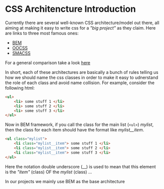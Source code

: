 CSS Architencture Introduction
======================================

Currently there are several well-known CSS architecture/model out there, all aiming at making it easy to write css for a *"big project"* as they claim. Here are links to three most famous ones:

- [BEM](http://getbem.com/)
- [OOCSS](https://github.com/stubbornella/oocss/wiki)
- [SMACSS](http://smacss.com/book/)

For a general comparison take a look [here](https://snipcart.com/blog/organize-css-modular-architecture)

In short, each of these architectures are basically a bunch of rules telling us how we should name the css classes in order to make it easy to udnerstand the role of each class and avoid name collision. For example, consider the following html:

```html
<ul>
    <li> some stuff 1 </li>
    <li> some stuff 2 </li>
    <li> some stuff 3 </li>
</ul>
```

Now in BEM framework, if you call the class for the main list (```<ul>```) *mylist*, then the class for each item should have the format like *mylist__item*.

```html
<ul class="mylist">
    <li class="mylist__item"> some stuff 1 </li>
    <li class="mylist__item"> some stuff 2 </li>
    <li class="mylist__item"> some stuff 3 </li>
</ul>
```

Here the notation double underscore (__) is used to mean that this element is the *"item"* (class) OF the *mylist* (class) ...

In our projects we mainly use BEM as the base architecture

